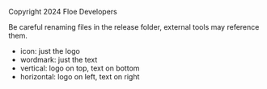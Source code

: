 Copyright 2024 Floe Developers

Be careful renaming files in the release folder, external tools may reference them.

- icon: just the logo
- wordmark: just the text
- vertical: logo on top, text on bottom
- horizontal: logo on left, text on right
